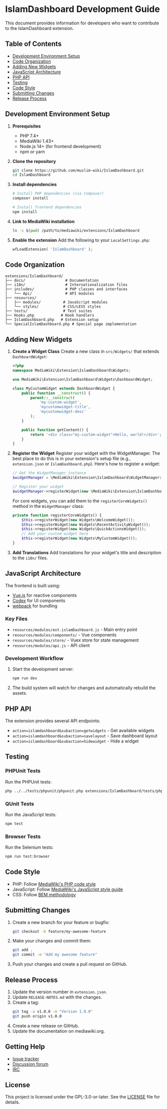 # IslamDashboard Development Guide

This document provides information for developers who want to contribute to the IslamDashboard extension.

## Table of Contents

- [Development Environment Setup](#development-environment-setup)
- [Code Organization](#code-organization)
- [Adding New Widgets](#adding-new-widgets)
- [JavaScript Architecture](#javascript-architecture)
- [PHP API](#php-api)
- [Testing](#testing)
- [Code Style](#code-style)
- [Submitting Changes](#submitting-changes)
- [Release Process](#release-process)

## Development Environment Setup

1. **Prerequisites**
   - PHP 7.4+
   - MediaWiki 1.43+
   - Node.js 14+ (for frontend development)
   - npm or yarn

2. **Clone the repository**
   ```bash
   git clone https://github.com/muslim-wiki/IslamDashboard.git
   cd IslamDashboard
   ```

3. **Install dependencies**
   ```bash
   # Install PHP dependencies (via Composer)
   composer install
   
   # Install frontend dependencies
   npm install
   ```

4. **Link to MediaWiki installation**
   ```bash
   ln -s $(pwd) /path/to/mediawiki/extensions/IslamDashboard
   ```

5. **Enable the extension**
   Add the following to your `LocalSettings.php`:
   ```php
   wfLoadExtension( 'IslamDashboard' );
   ```

## Code Organization

```
extensions/IslamDashboard/
├── docs/                  # Documentation
├── i18n/                  # Internationalization files
├── includes/              # PHP classes and interfaces
│   └── Api/               # API modules
├── resources/
│   ├── modules/          # JavaScript modules
│   └── styles/           # CSS/LESS styles
├── tests/                # Test suites
├── Hooks.php            # Hook handlers
├── IslamDashboard.php   # Extension setup
└── SpecialIslamDashboard.php # Special page implementation
```

## Adding New Widgets

1. **Create a Widget Class**
   Create a new class in `src/Widgets/` that extends `DashboardWidget`:

   ```php
   <?php
   namespace MediaWiki\Extension\IslamDashboard\Widgets;

   use MediaWiki\Extension\IslamDashboard\Widgets\DashboardWidget;

   class MyCustomWidget extends DashboardWidget {
       public function __construct() {
           parent::__construct(
               'my-custom-widget',
               'mycustomwidget-title',
               'mycustomwidget-desc'
           );
       }

       public function getContent() {
           return '<div class="my-custom-widget">Hello, world!</div>';
       }
   }
   ```

2. **Register the Widget**
   Register your widget with the WidgetManager. The best place to do this is in your extension's setup file (e.g., `extension.json` or `IslamDashboard.php`). Here's how to register a widget:

   ```php
   // Get the WidgetManager instance
   $widgetManager = \MediaWiki\Extension\IslamDashboard\WidgetManager::getInstance();
   
   // Register your widget
   $widgetManager->registerWidget(new \MediaWiki\Extension\IslamDashboard\Widgets\MyCustomWidget());
   ```

   For core widgets, you can add them to the `registerCoreWidgets()` method in the `WidgetManager` class:

   ```php
   private function registerCoreWidgets() {
       $this->registerWidget(new Widgets\WelcomeWidget());
       $this->registerWidget(new Widgets\RecentActivityWidget());
       $this->registerWidget(new Widgets\QuickActionsWidget());
       // Add your custom widget here
       $this->registerWidget(new Widgets\MyCustomWidget());
   }
   ```

3. **Add Translations**
   Add translations for your widget's title and description to the `i18n/` files.

## JavaScript Architecture

The frontend is built using:
- [Vue.js](https://vuejs.org/) for reactive components
- [Codex](https://doc.wikimedia.org/codex/) for UI components
- [webpack](https://webpack.js.org/) for bundling

### Key Files

- `resources/modules/ext.islamDashboard.js` - Main entry point
- `resources/modules/components/` - Vue components
- `resources/modules/store/` - Vuex store for state management
- `resources/modules/api.js` - API client

### Development Workflow

1. Start the development server:
   ```bash
   npm run dev
   ```

2. The build system will watch for changes and automatically rebuild the assets.

## PHP API

The extension provides several API endpoints:

- `action=islamdashboard&subaction=getwidgets` - Get available widgets
- `action=islamdashboard&subaction=savelayout` - Save dashboard layout
- `action=islamdashboard&subaction=hidewidget` - Hide a widget

## Testing

### PHPUnit Tests

Run the PHPUnit tests:

```bash
php ../../tests/phpunit/phpunit.php extensions/IslamDashboard/tests/phpunit/
```

### QUnit Tests

Run the JavaScript tests:

```bash
npm test
```

### Browser Tests

Run the Selenium tests:

```bash
npm run test:browser
```

## Code Style

- PHP: Follow [MediaWiki's PHP code style](https://www.mediawiki.org/wiki/Manual:Coding_conventions/PHP)
- JavaScript: Follow [MediaWiki's JavaScript style guide](https://www.mediawiki.org/wiki/Manual:Coding_conventions/JavaScript)
- CSS: Follow [BEM methodology](http://getbem.com/)

## Submitting Changes

1. Create a new branch for your feature or bugfix:
   ```bash
   git checkout -b feature/my-awesome-feature
   ```

2. Make your changes and commit them:
   ```bash
   git add .
   git commit -m "Add my awesome feature"
   ```

3. Push your changes and create a pull request on GitHub.

## Release Process

1. Update the version number in `extension.json`.
2. Update `RELEASE-NOTES.md` with the changes.
3. Create a tag:
   ```bash
   git tag -a v1.0.0 -m "Version 1.0.0"
   git push origin v1.0.0
   ```
4. Create a new release on GitHub.
5. Update the documentation on mediawiki.org.

## Getting Help

- [Issue tracker](https://github.com/muslim-wiki/IslamDashboard/issues)
- [Discussion forum](https://www.mediawiki.org/wiki/Extension_talk:IslamDashboard)
- [IRC](irc://irc.freenode.net/#mediawiki)

## License

This project is licensed under the GPL-3.0-or-later. See the [LICENSE](LICENSE) file for details.
